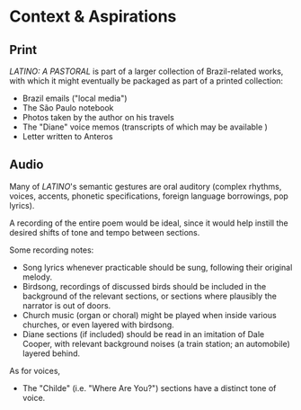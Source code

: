 # Context & Aspirations

## Print

_LATINO: A PASTORAL_ is part of a larger collection of Brazil-related works, with which it might eventually be packaged as part of a printed collection:

- Brazil emails ("local media")
- The São Paulo notebook
- Photos taken by the author on his travels
- The "Diane" voice memos (transcripts of which may be available )
- Letter written to Anteros

## Audio

Many of _LATINO_'s semantic gestures are oral auditory (complex rhythms, voices, accents, phonetic specifications, foreign language borrowings, pop lyrics).

A recording of the entire poem would be ideal, since it would help instill the desired shifts of tone and tempo between sections.

Some recording notes:

- Song lyrics whenever practicable should be sung, following their original melody.
- Birdsong, recordings of discussed birds should be included in the background of the relevant sections, or sections where plausibly the narrator is out of doors.
- Church music (organ or choral) might be played when inside various churches, or even layered with birdsong.
- Diane sections (if included) should be read in an imitation of Dale Cooper, with relevant background noises (a train station; an automobile) layered behind.

As for voices,

- The "Childe" (i.e. "Where Are You?") sections have a distinct tone of voice.
